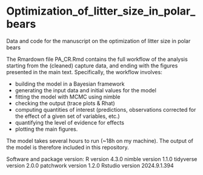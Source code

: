 # Optimization_of_litter_size_in_polar_bears
Data and code for the manuscript on the optimization of litter size in polar bears

The Rmardown file PA_CR.Rmd contains the full workflow of the analysis starting from the (cleaned) capture data, and ending with the figures presented in the main text. Specifically, the workflow involves:
- building the model in a Bayesian framework
- generating the input data and initial values for the model
- fitting the model with MCMC using nimble
- checking the output (trace plots & Rhat)
- computing quantities of interest (predictions, observations corrected for the effect of a given set of variables, etc.)
- quantifying the level of evidence for effects
- plotting the main figures.

The model takes several hours to run (~18h on my machine). The output of the model is therefore included in this repository.


Software and package version:
R version 4.3.0
nimble version 1.1.0
tidyverse version 2.0.0
patchwork version 1.2.0
Rstudio version 2024.9.1.394
